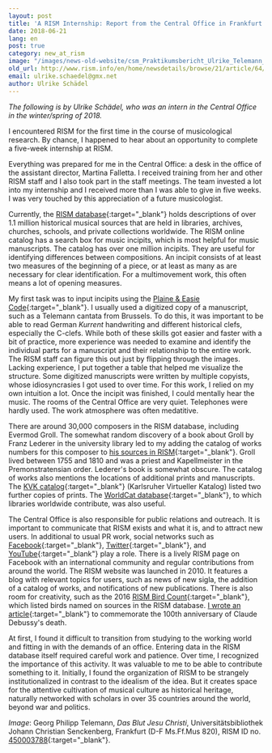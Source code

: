 ```yaml
---
layout: post
title: 'A RISM Internship: Report from the Central Office in Frankfurt'
date: 2018-06-21
lang: en
post: true
category: new_at_rism
image: "/images/news-old-website/csm_Praktikumsbericht_Ulrike_Telemann_Ms.Ff.Mus.820_ae134884a4.png"
old_url: http://www.rism.info/en/home/newsdetails/browse/21/article/64/a-rism-internship-report-from-the-central-office-in-frankfurt.html
email: ulrike.schaedel@gmx.net
author: Ulrike Schädel
---
```


_The following is by Ulrike Schädel, who was an intern in the Central Office in the winter/spring of 2018._

I encountered RISM for the first time in the course of musicological research. By chance, I happened to hear about an opportunity to complete a five-week internship at RISM.

Everything was prepared for me in the Central Office: a desk in the office of the assistant director, Martina Falletta. I received training from her and other RISM staff and I also took part in the staff meetings. The team invested a lot into my internship and I received more than I was able to give in five weeks. I was very touched by this appreciation of a future musicologist.

Currently, the [RISM database](https://opac.rism.info/){:target="_blank"} holds descriptions of over 1.1 million historical musical sources that are held in libraries, archives, churches, schools, and private collections worldwide. The RISM online catalog has a search box for music incipits, which is most helpful for music manuscripts. The catalog has over one million incipits. They are useful for identifying differences between compositions. An incipit consists of at least two measures of the beginning of a piece, or at least as many as are necessary for clear identification. For a multimovement work, this often means a lot of opening measures.

My first task was to input incipits using the [Plaine & Easie Code](http://www.iaml.info/plaine-easie-code){:target="_blank"}. I usually used a digitized copy of a manuscript, such as a Telemann cantata from Brussels. To do this, it was important to be able to read German _Kurrent_ handwriting and different historical clefs, especially the C-clefs. While both of these skills got easier and faster with a bit of practice, more experience was needed to examine and identify the individual parts for a manuscript and their relationship to the entire work. The RISM staff can figure this out just by flipping through the images. Lacking experience, I put together a table that helped me visualize the structure. Some digitized manuscripts were written by multiple copyists, whose idiosyncrasies I got used to over time. For this work, I relied on my own intuition a lot. Once the incipit was finished, I could mentally hear the music. The rooms of the Central Office are very quiet. Telephones were hardly used. The work atmosphere was often medatitive.

There are around 30,000 composers in the RISM database, including Evermod Groll. The somewhat random discovery of a book about Groll by Franz Lederer in the university library led to my adding the catalog of works numbers for this composer to [his sources in RISM](https://opac.rism.info/search?View=rism&q=118542397&Language=en){:target="_blank"}. Groll lived between 1755 and 1810 and was a priest and Kapellmeister in the Premonstratensian order. Lederer's book is somewhat obscure. The catalog of works also mentions the locations of additional prints and manuscripts. The [KVK catalog](https://kvk.bibliothek.kit.edu/){:target="_blank"} (Karlsruher Virtueller Katalog) listed two further copies of prints. The [WorldCat database](http://www.worldcat.org/){:target="_blank"}, to which libraries worldwide contribute, was also useful.

The Central Office is also responsible for public relations and outreach. It is important to communicate that RISM exists and what it is, and to attract new users. In additional to usual PR work, social networks such as [Facebook](https://www.facebook.com/pages/RISM-R%C3%A9pertoire-International-des-Sources-Musicales/103775449663308){:target="_blank"}, [Twitter](https://twitter.com/RISM_music){:target="_blank"}, and [YouTube](https://www.youtube.com/channel/UCWLRkiqVuq8BrYbCArubi_w){:target="_blank"} play a role. There is a lively RISM page on Facebook with an international community and regular contributions from around the world. The RISM website was launched in 2010. It features a blog with relevant topics for users, such as news of new sigla, the addition of a catalog of works, and notifications of new publications. There is also room for creativity, such as the 2016 [RISM Bird Count](http://www.rism.info/home/newsdetails/?tx_ttnews%5Byear%5D=2016&tx_ttnews%5Bmonth%5D=02&tx_ttnews%5BbackPid%5D=64&tx_ttnews%5Btt_news%5D=951&cHash=bb72d72a8bbaea36d98891827ecd39a0){:target="_blank"}, which listed birds named on sources in the RISM database. [I wrote an article](http://www.rism.info/home/newsdetails/?tx_ttnews%5BbackPid%5D=64&tx_ttnews%5Btt_news%5D=1570&cHash=7ed09941aa55e4b8a6389a80f92ef9dc){:target="_blank"} to commemorate the 100th anniversary of Claude Debussy's death.

At first, I found it difficult to transition from studying to the working world and fitting in with the demands of an office. Entering data in the RISM database itself required careful work and patience. Over time, I recognized the importance of this activity. It was valuable to me to be able to contribute something to it. Initially, I found the organization of RISM to be strangely institutionalized in contrast to the idealism of the idea. But it creates space for the attentive cultivation of musical culture as historical heritage, naturally networked with scholars in over 35 countries around the world, beyond war and politics.


_Image_: Georg Philipp Telemann, _Das Blut Jesu Christi_, Universitätsbibliothek Johann Christian Senckenberg, Frankfurt (D-F Ms.Ff.Mus 820), RISM ID no. [450003788](https://opac.rism.info/search?id=450003788&Language=en){:target="_blank"}.